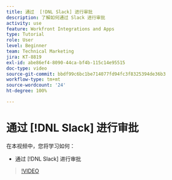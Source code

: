 ```yaml
---
title: 通过  [!DNL Slack] 进行审批
description: 了解如何通过 Slack 进行审批
activity: use
feature: Workfront Integrations and Apps
type: Tutorial
role: User
level: Beginner
team: Technical Marketing
jira: KT-8819
exl-id: abe86ef4-8090-44ca-bf4b-115c14e95515
doc-type: video
source-git-commit: bbdf99c6bc1be714077fd94fc3f8325394de36b3
workflow-type: tm+mt
source-wordcount: '24'
ht-degree: 100%

---
```


# 通过 [!DNL Slack] 进行审批

在本视频中，您将学习如何：

* 通过 [!DNL Slack] 进行审批

>[!VIDEO](https://video.tv.adobe.com/v/3436372/?quality=12&learn=on&enablevpops=1&captions=chi_hans)
